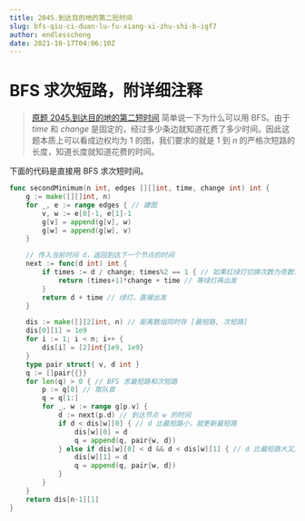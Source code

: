 ```yaml
---
title: 2045.到达目的地的第二短时间
slug: bfs-qiu-ci-duan-lu-fu-xiang-xi-zhu-shi-b-igf7
author: endlesscheng
date: 2021-10-17T04:06:10Z
---
```

# BFS 求次短路，附详细注释
 
> [原题 2045.到达目的地的第二短时间](https://leetcode.cn/problems/second-minimum-time-to-reach-destination)
简单说一下为什么可以用 BFS。由于 $\textit{time}$ 和 $\textit{change}$ 是固定的，经过多少条边就知道花费了多少时间。因此这题本质上可以看成边权均为 $1$ 的图，我们要求的就是 $1$ 到 $n$ 的严格次短路的长度，知道长度就知道花费的时间。

下面的代码是直接用 BFS 求次短时间。

```go
func secondMinimum(n int, edges [][]int, time, change int) int {
	g := make([][]int, n)
	for _, e := range edges { // 建图
		v, w := e[0]-1, e[1]-1
		g[v] = append(g[v], w)
		g[w] = append(g[w], v)
	}

	// 传入当前时间 d，返回到达下一个节点的时间
	next := func(d int) int {
		if times := d / change; times%2 == 1 { // 如果红绿灯切换次数为奇数，则现在是红灯
			return (times+1)*change + time // 等绿灯再出发
		}
		return d + time // 绿灯，直接出发
	}

	dis := make([][2]int, n) // 距离数组同时存 [最短路, 次短路]
	dis[0][1] = 1e9
	for i := 1; i < n; i++ {
		dis[i] = [2]int{1e9, 1e9}
	}
	type pair struct{ v, d int }
	q := []pair{{}}
	for len(q) > 0 { // BFS 求最短路和次短路
		p := q[0] // 取队首
		q = q[1:]
		for _, w := range g[p.v] {
			d := next(p.d) // 到达节点 w 的时间
			if d < dis[w][0] { // d 比最短路小，就更新最短路
				dis[w][0] = d
				q = append(q, pair{w, d})
			} else if dis[w][0] < d && d < dis[w][1] { // d 比最短路大又比次短路小，就更新次短路
				dis[w][1] = d
				q = append(q, pair{w, d})
			}
		}
	}
	return dis[n-1][1]
}
```
